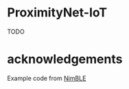 # ProximityNet-IoT
TODO

# acknowledgements

Example code from [NimBLE](https://github.com/h2zero/NimBLE-Arduino/tree/master)